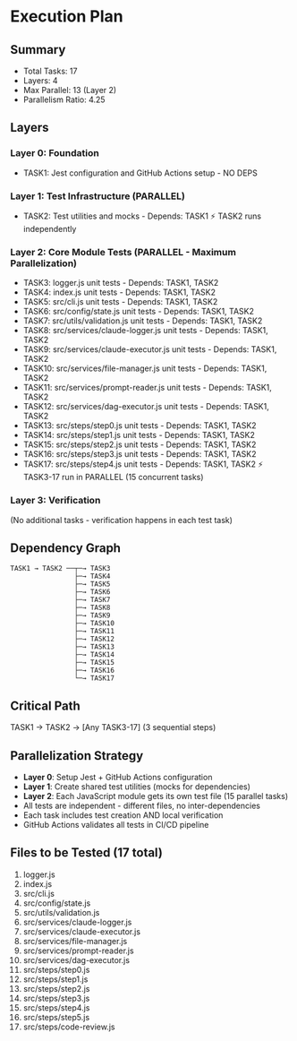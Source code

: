 # Execution Plan

## Summary
- Total Tasks: 17
- Layers: 4
- Max Parallel: 13 (Layer 2)
- Parallelism Ratio: 4.25

## Layers

### Layer 0: Foundation
- TASK1: Jest configuration and GitHub Actions setup - NO DEPS

### Layer 1: Test Infrastructure (PARALLEL)
- TASK2: Test utilities and mocks - Depends: TASK1
⚡ TASK2 runs independently

### Layer 2: Core Module Tests (PARALLEL - Maximum Parallelization)
- TASK3: logger.js unit tests - Depends: TASK1, TASK2
- TASK4: index.js unit tests - Depends: TASK1, TASK2
- TASK5: src/cli.js unit tests - Depends: TASK1, TASK2
- TASK6: src/config/state.js unit tests - Depends: TASK1, TASK2
- TASK7: src/utils/validation.js unit tests - Depends: TASK1, TASK2
- TASK8: src/services/claude-logger.js unit tests - Depends: TASK1, TASK2
- TASK9: src/services/claude-executor.js unit tests - Depends: TASK1, TASK2
- TASK10: src/services/file-manager.js unit tests - Depends: TASK1, TASK2
- TASK11: src/services/prompt-reader.js unit tests - Depends: TASK1, TASK2
- TASK12: src/services/dag-executor.js unit tests - Depends: TASK1, TASK2
- TASK13: src/steps/step0.js unit tests - Depends: TASK1, TASK2
- TASK14: src/steps/step1.js unit tests - Depends: TASK1, TASK2
- TASK15: src/steps/step2.js unit tests - Depends: TASK1, TASK2
- TASK16: src/steps/step3.js unit tests - Depends: TASK1, TASK2
- TASK17: src/steps/step4.js unit tests - Depends: TASK1, TASK2
⚡ TASK3-17 run in PARALLEL (15 concurrent tasks)

### Layer 3: Verification
(No additional tasks - verification happens in each test task)

## Dependency Graph
```
TASK1 → TASK2 ──┬─→ TASK3
                ├─→ TASK4
                ├─→ TASK5
                ├─→ TASK6
                ├─→ TASK7
                ├─→ TASK8
                ├─→ TASK9
                ├─→ TASK10
                ├─→ TASK11
                ├─→ TASK12
                ├─→ TASK13
                ├─→ TASK14
                ├─→ TASK15
                ├─→ TASK16
                └─→ TASK17
```

## Critical Path
TASK1 → TASK2 → [Any TASK3-17] (3 sequential steps)

## Parallelization Strategy
- **Layer 0**: Setup Jest + GitHub Actions configuration
- **Layer 1**: Create shared test utilities (mocks for dependencies)
- **Layer 2**: Each JavaScript module gets its own test file (15 parallel tasks)
- All tests are independent - different files, no inter-dependencies
- Each task includes test creation AND local verification
- GitHub Actions validates all tests in CI/CD pipeline

## Files to be Tested (17 total)
1. logger.js
2. index.js
3. src/cli.js
4. src/config/state.js
5. src/utils/validation.js
6. src/services/claude-logger.js
7. src/services/claude-executor.js
8. src/services/file-manager.js
9. src/services/prompt-reader.js
10. src/services/dag-executor.js
11. src/steps/step0.js
12. src/steps/step1.js
13. src/steps/step2.js
14. src/steps/step3.js
15. src/steps/step4.js
16. src/steps/step5.js
17. src/steps/code-review.js
